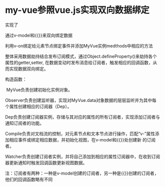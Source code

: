 # my-vue参照vue.js实现双向数据绑定

实现了

通过v-model和{{}}来双向绑定数据

利用v-on绑定给元素节点绑定事件并添加MyVue实例medthods中相应的方法

整体采用数据劫持结合发布订阅模式，通过Object.defineProperty()来劫持各个属性的getter,setter, 在数据变动时发布消息给订阅者，触发相应的回调函数，从而实现数据双向绑定。



构造函数：

​				MyVue负责创建初始化实例对象。

​				Observer负责创建监听器，实现对MyVue.data对象数据的层层监听并为其中每个属性创建相应的订阅器（Dep）。

​				Dep负责创建订阅器实例，存储与其对应的属性的所有订阅者，实现添加订阅者与通知订阅者的功能。

​				Compile负责对文档流的控制，对元素节点和文本节点进行操作，匹配“v-”属性添加相应事件或绑定相应数据，并初始化视图，在v-model和{{}}处创建新				的订阅者。

​				Watcher负责创建订阅者实例，并将自己添加到相应的属性订阅器中，在收到订阅器更新通知时触发回调函数更新视图数据。



注：订阅者有两种：一种是v-model创建的订阅者，另一种是{{}}创建的订阅者，他们的回调函数略有不同



